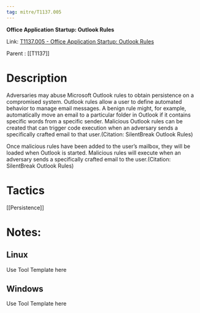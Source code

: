```yaml
---
tag: mitre/T1137.005
---
```


**Office Application Startup: Outlook Rules**

Link: [T1137.005 - Office Application Startup: Outlook Rules](https://attack.mitre.org/techniques/T1137/005)

Parent : [[T1137]]


# Description

Adversaries may abuse Microsoft Outlook rules to obtain persistence on a compromised system. Outlook rules allow a user to define automated behavior to manage email messages. A benign rule might, for example, automatically move an email to a particular folder in Outlook if it contains specific words from a specific sender. Malicious Outlook rules can be created that can trigger code execution when an adversary sends a specifically crafted email to that user.(Citation: SilentBreak Outlook Rules)

Once malicious rules have been added to the user’s mailbox, they will be loaded when Outlook is started. Malicious rules will execute when an adversary sends a specifically crafted email to the user.(Citation: SilentBreak Outlook Rules)

# Tactics


[[Persistence]]


# Notes:

## Linux

Use Tool Template here

## Windows

Use Tool Template here